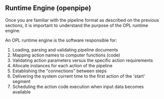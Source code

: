 
## Runtime Engine (openpipe)
Once you are familiar with the pipeline format as described on the previous sections, it is important to understand the purpose of the OPL runtime engine.

An OPL runtime engine is the software responsible for:

1. Loading, parsing and validating pipeline documents
1. Mapping action names to computer functions (code)
1. Validating action parameters versus the specific action requirements
1. Allocate instances for each action of the pipeline
1. Establishing the "connections" between steps
1. Delivering the system current time to the first action of the 'start' segment
1. Scheduling the action code execution when input data becomes available


